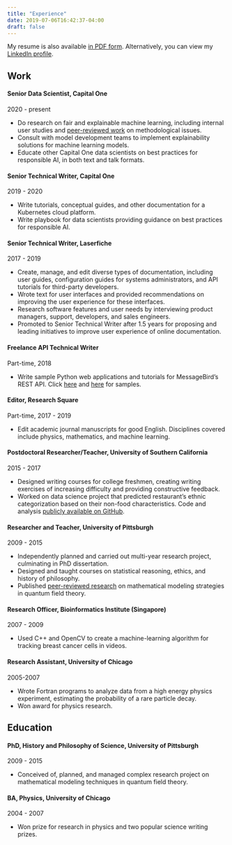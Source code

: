 ```yaml
---
title: "Experience"
date: 2019-07-06T16:42:37-04:00
draft: false
---
```


My resume is also available [in PDF form](https://www.dropbox.com/s/gv2i0rsd2d9wohg/Leif%20Hancox-Li-3.pdf?dl=0). Alternatively, you can view my [LinkedIn profile](https://www.linkedin.com/in/leif-hancox-li-1a6a7a132/).

## Work

#### Senior Data Scientist, Capital One
2020 - present

- Do research on fair and explainable machine learning, including internal user studies and [peer-reviewed work](/papers) on methodological issues.
- Consult with model development teams to implement explainability solutions for machine learning models.
- Educate other Capital One data scientists on best practices for responsible AI, in both text and talk formats.

#### Senior Technical Writer, Capital One
2019 - 2020

- Write tutorials, conceptual guides, and other documentation for a Kubernetes cloud platform.
- Write playbook for data scientists providing guidance on best practices for responsible AI.

#### Senior Technical Writer, Laserfiche
2017 - 2019

- Create, manage, and edit diverse types of documentation, including user guides, configuration guides for systems administrators, and API tutorials for third-party developers.
- Wrote text for user interfaces and provided recommendations on improving the user experience for these interfaces.
- Research software features and user needs by interviewing product managers, support, developers, and sales engineers.
- Promoted to Senior Technical Writer after 1.5 years for proposing and leading initiatives to improve user experience of online documentation.

#### Freelance API Technical Writer
Part-time, 2018

- Write sample Python web applications and tutorials for MessageBird’s REST API. Click [here](https://github.com/messagebirdguides/verify-voice-guide-python) and [here](https://github.com/messagebirdguides/notifications-guide-python) for samples.

#### Editor, Research Square
Part-time, 2017 - 2019

- Edit academic journal manuscripts for good English. Disciplines covered include physics, mathematics, and machine learning.

#### Postdoctoral Researcher/Teacher, University of Southern California
2015 - 2017

- Designed writing courses for college freshmen, creating writing exercises of increasing difficulty and providing constructive feedback.
- Worked on data science project that predicted restaurant’s ethnic categorization based on their non-food characteristics. Code and analysis [publicly available on GitHub](https://github.com/boltzmann-brain/yelp-restaurant-categories).

#### Researcher and Teacher, University of Pittsburgh
2009 - 2015

- Independently planned and carried out multi-year research project, culminating in PhD dissertation.
- Designed and taught courses on statistical reasoning, ethics, and history of philosophy.
- Published [peer-reviewed research](../papers/) on mathematical modeling strategies in quantum field theory.

#### Research Officer, Bioinformatics Institute (Singapore)
2007 - 2009

- Used C++ and OpenCV to create a machine-learning algorithm for tracking breast cancer cells in videos.

#### Research Assistant, University of Chicago
2005-2007

- Wrote Fortran programs to analyze data from a high energy physics experiment, estimating the probability of a rare particle decay.
- Won award for physics research.

## Education

#### PhD, History and Philosophy of Science, University of Pittsburgh
2009 - 2015

- Conceived of, planned, and managed complex research project on mathematical modeling techniques in quantum field theory.

#### BA, Physics, University of Chicago
2004 - 2007

- Won prize for research in physics and two popular science writing prizes.